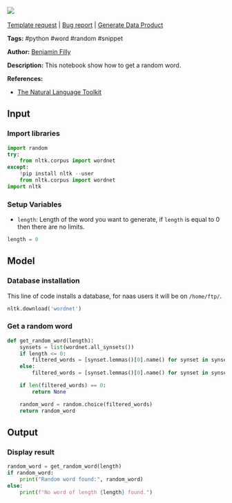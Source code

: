 <a href="https://app.naas.ai/user-redirect/naas/downloader?url=https://raw.githubusercontent.com/jupyter-naas/awesome-notebooks/master/Python/Python_Get_random_word.ipynb" target="_parent"><img src="https://naasai-public.s3.eu-west-3.amazonaws.com/Open_in_Naas_Lab.svg"/></a><br><br><a href="https://github.com/jupyter-naas/awesome-notebooks/issues/new?assignees=&labels=&template=template-request.md&title=Tool+-+Action+of+the+notebook+">Template request</a> | <a href="https://github.com/jupyter-naas/awesome-notebooks/issues/new?assignees=&labels=bug&template=bug_report.md&title=Python+-+Get+a+random+word:+Error+short+description">Bug report</a> | <a href="https://app.naas.ai/user-redirect/naas/downloader?url=https://raw.githubusercontent.com/jupyter-naas/awesome-notebooks/master/Naas/Naas_Start_data_product.ipynb" target="_parent">Generate Data Product</a>

**Tags:** #python #word #random #snippet 

**Author:** [Benjamin Filly](https://www.linkedin.com/in/benjamin-filly-05427727a/)

**Description:** This notebook show how to get a random word.

**References:**
- [The Natural Language Toolkit](https://pypi.org/project/nltk/)

## Input

### Import libraries


```python
import random
try:
    from nltk.corpus import wordnet
except:
    !pip install nltk --user
    from nltk.corpus import wordnet
import nltk
```

### Setup Variables
- `length`:  Length of the word you want to generate, if `length` is equal to 0 then there are no limits.


```python
length = 0
```

## Model

### Database installation

This line of code installs a database, for naas users it will be on `/home/ftp/`.


```python
nltk.download('wordnet')
```

### Get a random word


```python
def get_random_word(length):
    synsets = list(wordnet.all_synsets())
    if length <= 0:
        filtered_words = [synset.lemmas()[0].name() for synset in synsets]
    else:
        filtered_words = [synset.lemmas()[0].name() for synset in synsets if len(synset.lemmas()[0].name()) == length]

    if len(filtered_words) == 0:
        return None

    random_word = random.choice(filtered_words)
    return random_word
```

## Output

### Display result


```python
random_word = get_random_word(length)
if random_word:
    print("Random word found:", random_word)
else:
    print(f"No word of length {length} found.")
```
